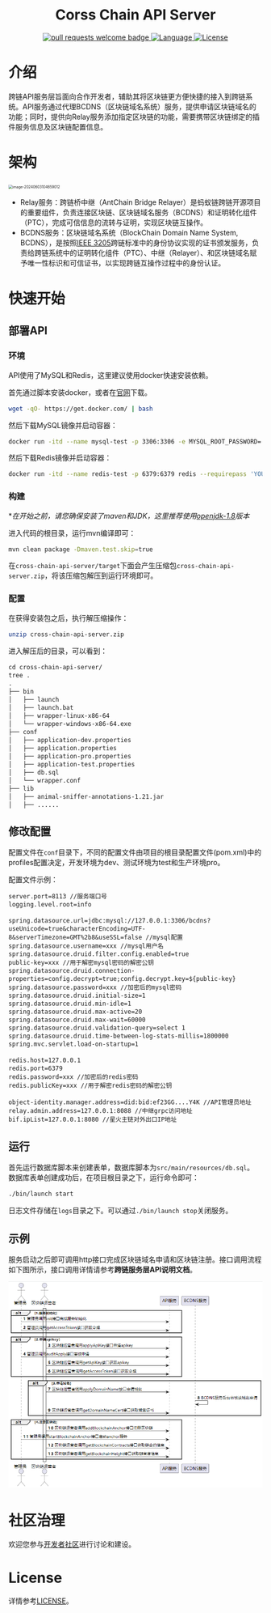 <div align="center">
  <h1 align="center">Corss Chain API Server</h1>
  <p align="center">
    <a href="http://makeapullrequest.com">
      <img alt="pull requests welcome badge" src="https://img.shields.io/badge/PRs-welcome-brightgreen.svg?style=flat">
    </a>
    <a href="https://www.java.com">
      <img alt="Language" src="https://img.shields.io/badge/Language-Java-blue.svg?style=flat">
    </a>
    <a href="https://www.apache.org/licenses/LICENSE-2.0">
      <img alt="License" src="https://img.shields.io/github/license/AntChainOpenLab/AntChainBridgePluginServer?style=flat">
    </a>
  </p>
</div>


# 介绍
跨链API服务层旨面向合作开发者，辅助其将区块链更方便快捷的接入到跨链系统。API服务通过代理BCDNS（区块链域名系统）服务，提供申请区块链域名的功能；同时，提供向Relay服务添加指定区块链的功能，需要携带区块链绑定的插件服务信息及区块链配置信息。

# 架构

<img src="C:\Users\liuyc\AppData\Roaming\Typora\typora-user-images\image-20240603104659012.png" alt="image-20240603104659012" style="zoom:50%;" />

- Relay服务：跨链桥中继（AntChain Bridge Relayer）是蚂蚁链跨链开源项目的重要组件，负责连接区块链、区块链域名服务（BCDNS）和证明转化组件（PTC），完成可信信息的流转与证明，实现区块链互操作。
- BCDNS服务：区块链域名系统（BlockChain Domain Name System, BCDNS），是按照[IEEE 3205](https://antchainbridge.oss-cn-shanghai.aliyuncs.com/antchainbridge/document/ieee/p3205/IEEE_3205-2023_Final.pdf)跨链标准中的身份协议实现的证书颁发服务，负责给跨链系统中的证明转化组件（PTC）、中继（Relayer）、和区块链域名赋予唯一性标识和可信证书，以实现跨链互操作过程中的身份认证。

# 快速开始

## 部署API

### 环境

API使用了MySQL和Redis，这里建议使用docker快速安装依赖。

首先通过脚本安装docker，或者在[官网](https://docs.docker.com/get-docker/)下载。

```bash
wget -qO- https://get.docker.com/ | bash
```

然后下载MySQL镜像并启动容器：

```bash
docker run -itd --name mysql-test -p 3306:3306 -e MYSQL_ROOT_PASSWORD='YOUR_PWD' mysql --default-authentication-plugin=mysql_native_password
```

然后下载Redis镜像并启动容器：

```bash
docker run -itd --name redis-test -p 6379:6379 redis --requirepass 'YOUR_PWD' --maxmemory 500MB
```

### 构建

**在开始之前，请您确保安装了maven和JDK，这里推荐使用[openjdk-1.8](https://adoptium.net/zh-CN/temurin/releases/?version=8)版本*

进入代码的根目录，运行mvn编译即可：

```bash
mvn clean package -Dmaven.test.skip=true
```

在`cross-chain-api-server/target`下面会产生压缩包`cross-chain-api-server.zip`，将该压缩包解压到运行环境即可。

### 配置

在获得安装包之后，执行解压缩操作：

```bash
unzip cross-chain-api-server.zip
```

进入解压后的目录，可以看到：

```
cd cross-chain-api-server/
tree .
.
├── bin
│   ├── launch
│   ├── launch.bat
│   ├── wrapper-linux-x86-64
│   └── wrapper-windows-x86-64.exe
├── conf
│   ├── application-dev.properties
│   ├── application.properties
│   ├── application-pro.properties
│   ├── application-test.properties
│   ├── db.sql
│   └── wrapper.conf
├── lib
│   ├── animal-sniffer-annotations-1.21.jar
│   ├── ......
```

## 修改配置

配置文件在`conf`目录下，不同的配置文件由项目的根目录配置文件(pom.xml)中的profiles配置决定，开发环境为dev、测试环境为test和生产环境pro。

配置文件示例：

```properties
server.port=8113 //服务端口号
logging.level.root=info

spring.datasource.url=jdbc:mysql://127.0.0.1:3306/bcdns?useUnicode=true&characterEncoding=UTF-8&serverTimezone=GMT%2b8&useSSL=false //mysql配置
spring.datasource.username=xxx //mysql用户名
spring.datasource.druid.filter.config.enabled=true
public-key=xxx //用于解密mysql密码的解密公钥
spring.datasource.druid.connection-properties=config.decrypt=true;config.decrypt.key=${public-key}
spring.datasource.password=xxx //加密后的mysql密码
spring.datasource.druid.initial-size=1
spring.datasource.druid.min-idle=1
spring.datasource.druid.max-active=20
spring.datasource.druid.max-wait=60000
spring.datasource.druid.validation-query=select 1
spring.datasource.druid.time-between-log-stats-millis=1800000
spring.mvc.servlet.load-on-startup=1

redis.host=127.0.0.1 
redis.port=6379
redis.password=xxx //加密后的redis密码
redis.publicKey=xxx //用于解密redis密码的解密公钥

object-identity.manager.address=did:bid:ef23GG....Y4K //API管理员地址
relay.admin.address=127.0.0.1:8088 //中继grpc访问地址
bif.ipList=127.0.0.1:8080 //星火主链对外出口IP地址
```

## 运行

首先运行数据库脚本来创建表单，数据库脚本为`src/main/resources/db.sql`。
[]()
数据库表单创建成功后，在项目根目录之下，运行命令即可：

```bash
./bin/launch start
```

日志文件存储在`logs`目录之下。可以通过`./bin/launch stop`关闭服务。

## 示例

服务启动之后即可调用http接口完成区块链域名申请和区块链注册。接口调用流程如下图所示，接口调用详情请参考**跨链服务层API说明文档**。

![](.\src\docs\image-20240611103106848.png)

# 社区治理

欢迎您参与[开发者社区](https://bif-doc.readthedocs.io/zh-cn/2.0.0/other/开发者社区.html)进行讨论和建设。

# License

详情参考[LICENSE](./LICENSE)。